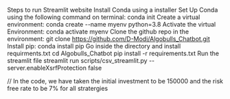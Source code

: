 Steps to run Streamlit website 
Install Conda using a installer
Set Up Conda using the following command on terminal:
	conda init
Create a virtual environment:
	conda create --name myenv python=3.8
Activate the virtual Environment:
	conda activate myenv 
Clone the github repo in the environment:
	git clone https://github.com/D-Modi/Algobulls_Chatbot.git
Install pip:
	conda install pip
Go inside the directory and install requirments.txt
	cd Algobulls_Chatbot
	pip install -r requirements.txt
Run the streamlit file
	streamlit run scripts/csv_streamlit.py --server.enableXsrfProtection false

// In the code, we have taken the initial investment to be 150000  and the risk free rate to be 7% for all stratergies 

